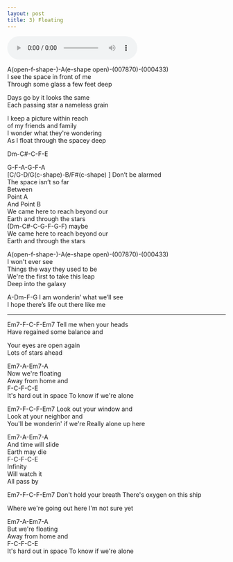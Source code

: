 ```yaml
---
layout: post
title: 3) Floating
---
```


<audio controls>
<source src="{{ site.baseurl }}/audio/floating-draft3-2.mp3" type="audio/mpeg">
</audio>

A(open-f-shape-)-A(e-shape open)-(007870)-(000433)  
I see the space in front of me  
Through some glass a few feet deep  

Days go by it looks the same  
Each passing star a nameless grain  

I keep a picture within reach  
of my friends and family  
I wonder what they're wondering  
As I float through the spacey deep  

Dm-C#-C-F-E

G-F-A-G-F-A  
[C/G-D/G(c-shape)-B/F#(c-shape)  ]
Don’t be alarmed  
The space isn’t so far  
Between  
Point A  
And Point B  
We came here to reach beyond our  
Earth and through the stars  
(Dm-C#-C-G-F-G-F) maybe  
We came here to reach beyond our  
Earth and through the stars  

A(open-f-shape-)-A(e-shape open)-(007870)-(000433)  
I won't ever see  
Things the way they used to be  
We're the first to take this leap  
Deep into the galaxy  

A-Dm-F-G
I am wonderin’ what we’ll see  
I hope there’s life out there like me  


___________________________


Em7-F-C-F-Em7
Tell me when your heads  
Have regained some balance and 

Your eyes are open again  
Lots of stars ahead  

Em7-A-Em7-A  
Now we're floating  
Away from home and  
F-C-F-C-E  
It's hard out in space
To know if we're
alone

Em7-F-C-F-Em7
Look out your window and  
Look at your neighbor and  
You'll be wonderin' if we're
Really alone up here  

Em7-A-Em7-A  
And time will slide  
Earth may die  
F-C-F-C-E  
Infinity  
Will watch it  
All pass by  

Em7-F-C-F-Em7
Don't hold your breath
There's   oxygen on this ship

Where we're going out here
I'm not sure yet 

Em7-A-Em7-A  
But we're floating  
Away from home and  
F-C-F-C-E  
It's hard out in space
To know if we're
alone